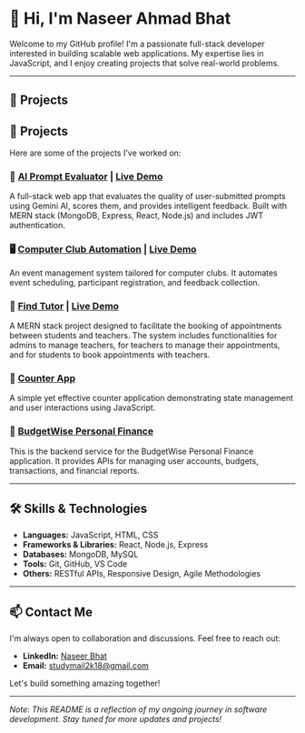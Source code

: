 # 👋 Hi, I'm Naseer Ahmad Bhat

Welcome to my GitHub profile! I'm a passionate full-stack developer interested in building scalable web applications. My expertise lies in JavaScript, and I enjoy creating projects that solve real-world problems.

---

## 🚀 Projects

## 🚀 Projects

Here are some of the projects I've worked on:

### 🤖 [AI Prompt Evaluator](https://github.com/naseer-bhat/promptEvaluator) | [Live Demo](https://checkprompt.vercel.app/)
A full-stack web app that evaluates the quality of user-submitted prompts using Gemini AI, scores them, and provides intelligent feedback. Built with MERN stack (MongoDB, Express, React, Node.js) and includes JWT authentication.

### 🖥️ [Computer Club Automation](https://github.com/naseer-bhat/computer_club_automation) | [Live Demo](https://computer-club-automation-backend.onrender.com/)
An event management system tailored for computer clubs. It automates event scheduling, participant registration, and feedback collection.

### 📄 [Find Tutor](https://github.com/naseer-bhat/findTutor) | [Live Demo](https://find-tutor-swart.vercel.app/)
A MERN stack project designed to facilitate the booking of appointments between students and teachers. The system includes functionalities for admins to manage teachers, for teachers to manage their appointments, and for students to book appointments with teachers.

### 🔢 [Counter App](https://github.com/naseer-bhat/counterApp) 
A simple yet effective counter application demonstrating state management and user interactions using JavaScript.

### 🏨 [BudgetWise Personal Finance](https://github.com/naseer-bhat/BudgetWise_Personal_Finance) 
This is the backend service for the BudgetWise Personal Finance application. It provides APIs for managing user accounts, budgets, transactions, and financial reports.

---

## 🛠️ Skills & Technologies

- **Languages:** JavaScript, HTML, CSS
- **Frameworks & Libraries:** React, Node.js, Express
- **Databases:** MongoDB, MySQL
- **Tools:** Git, GitHub, VS Code
- **Others:** RESTful APIs, Responsive Design, Agile Methodologies

---

## 📫 Contact Me

I'm always open to collaboration and discussions. Feel free to reach out:

- **LinkedIn:** [Naseer Bhat](https://www.linkedin.com/in/naseerbhat/)
- **Email:** studymail2k18@gmail.com

Let's build something amazing together!

---

*Note: This README is a reflection of my ongoing journey in software development. Stay tuned for more updates and projects!*


<!--
**naseer-bhat/naseer-bhat** is a ✨ _special_ ✨ repository because its `README.md` (this file) appears on your GitHub profile.

Here are some ideas to get you started:

- 🔭 I’m currently working on ...
- 🌱 I’m currently learning ...
- 👯 I’m looking to collaborate on ...
- 🤔 I’m looking for help with ...
- 💬 Ask me about ...
- 📫 How to reach me: ...
- 😄 Pronouns: ...
- ⚡ Fun fact: ...
-->
